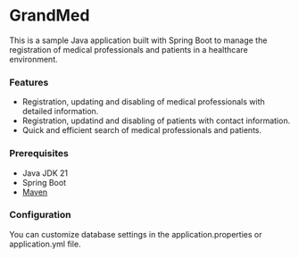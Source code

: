 # GrandMed
This is a sample Java application built with Spring Boot to manage the registration of medical professionals and patients in a healthcare environment.

### Features
- Registration, updating and disabling of medical professionals with detailed information.
- Registration, updatind and disabling of patients with contact information.
- Quick and efficient search of medical professionals and patients.

### Prerequisites
- Java JDK 21
- Spring Boot
- [Maven](https://maven.apache.org/download.cgi)

### Configuration
You can customize database settings in the application.properties or application.yml file.
